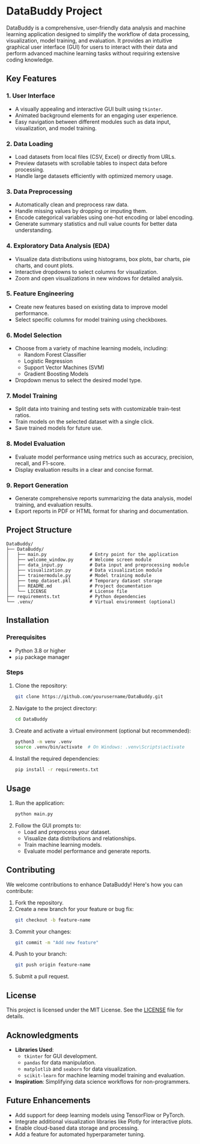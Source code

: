 # DataBuddy Project

DataBuddy is a comprehensive, user-friendly data analysis and machine learning application designed to simplify the workflow of data processing, visualization, model training, and evaluation. It provides an intuitive graphical user interface (GUI) for users to interact with their data and perform advanced machine learning tasks without requiring extensive coding knowledge.

## Key Features

### 1. **User Interface**
- A visually appealing and interactive GUI built using `tkinter`.
- Animated background elements for an engaging user experience.
- Easy navigation between different modules such as data input, visualization, and model training.

### 2. **Data Loading**
- Load datasets from local files (CSV, Excel) or directly from URLs.
- Preview datasets with scrollable tables to inspect data before processing.
- Handle large datasets efficiently with optimized memory usage.

### 3. **Data Preprocessing**
- Automatically clean and preprocess raw data.
- Handle missing values by dropping or imputing them.
- Encode categorical variables using one-hot encoding or label encoding.
- Generate summary statistics and null value counts for better data understanding.

### 4. **Exploratory Data Analysis (EDA)**
- Visualize data distributions using histograms, box plots, bar charts, pie charts, and count plots.
- Interactive dropdowns to select columns for visualization.
- Zoom and open visualizations in new windows for detailed analysis.

### 5. **Feature Engineering**
- Create new features based on existing data to improve model performance.
- Select specific columns for model training using checkboxes.

### 6. **Model Selection**
- Choose from a variety of machine learning models, including:
  - Random Forest Classifier
  - Logistic Regression
  - Support Vector Machines (SVM)
  - Gradient Boosting Models
- Dropdown menus to select the desired model type.

### 7. **Model Training**
- Split data into training and testing sets with customizable train-test ratios.
- Train models on the selected dataset with a single click.
- Save trained models for future use.

### 8. **Model Evaluation**
- Evaluate model performance using metrics such as accuracy, precision, recall, and F1-score.
- Display evaluation results in a clear and concise format.

### 9. **Report Generation**
- Generate comprehensive reports summarizing the data analysis, model training, and evaluation results.
- Export reports in PDF or HTML format for sharing and documentation.

## Project Structure

```
DataBuddy/
├── DataBuddy/
│   ├── main.py                # Entry point for the application
│   ├── welcome_window.py      # Welcome screen module
│   ├── data_input.py          # Data input and preprocessing module
│   ├── visualization.py       # Data visualization module
│   ├── trainermodule.py       # Model training module
│   ├── temp_dataset.pkl       # Temporary dataset storage
│   ├── README.md              # Project documentation
│   └── LICENSE                # License file
├── requirements.txt           # Python dependencies
└── .venv/                     # Virtual environment (optional)
```

## Installation

### Prerequisites
- Python 3.8 or higher
- `pip` package manager

### Steps
1. Clone the repository:
   ```bash
   git clone https://github.com/yourusername/DataBuddy.git
   ```
2. Navigate to the project directory:
   ```bash
   cd DataBuddy
   ```
3. Create and activate a virtual environment (optional but recommended):
   ```bash
   python3 -m venv .venv
   source .venv/bin/activate  # On Windows: .venv\Scripts\activate
   ```
4. Install the required dependencies:
   ```bash
   pip install -r requirements.txt
   ```

## Usage

1. Run the application:
   ```bash
   python main.py
   ```
2. Follow the GUI prompts to:
   - Load and preprocess your dataset.
   - Visualize data distributions and relationships.
   - Train machine learning models.
   - Evaluate model performance and generate reports.

## Contributing

We welcome contributions to enhance DataBuddy! Here's how you can contribute:
1. Fork the repository.
2. Create a new branch for your feature or bug fix:
   ```bash
   git checkout -b feature-name
   ```
3. Commit your changes:
   ```bash
   git commit -m "Add new feature"
   ```
4. Push to your branch:
   ```bash
   git push origin feature-name
   ```
5. Submit a pull request.

## License

This project is licensed under the MIT License. See the [LICENSE](LICENSE) file for details.

## Acknowledgments

- **Libraries Used**:
  - `tkinter` for GUI development.
  - `pandas` for data manipulation.
  - `matplotlib` and `seaborn` for data visualization.
  - `scikit-learn` for machine learning model training and evaluation.
- **Inspiration**: Simplifying data science workflows for non-programmers.

## Future Enhancements

- Add support for deep learning models using TensorFlow or PyTorch.
- Integrate additional visualization libraries like Plotly for interactive plots.
- Enable cloud-based data storage and processing.
- Add a feature for automated hyperparameter tuning.

